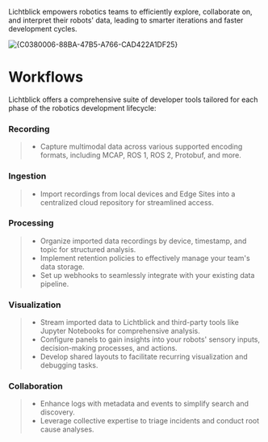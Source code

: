 Lichtblick empowers robotics teams to efficiently explore, collaborate on, and interpret their robots' data, leading to smarter iterations and faster development cycles.

![{C0380006-88BA-47B5-A766-CAD422A1DF25}](https://github.com/user-attachments/assets/94609fb1-0bfa-49c7-8d07-9e846ebc9d9f)


# Workflows

Lichtblick offers a comprehensive suite of developer tools tailored for each phase of the robotics development lifecycle:

### Recording
> * Capture multimodal data across various supported encoding formats, including MCAP, ROS 1, ROS 2, Protobuf, and more.

### Ingestion
> * Import recordings from local devices and Edge Sites into a centralized cloud repository for streamlined access.

### Processing
> * Organize imported data recordings by device, timestamp, and topic for structured analysis.
> * Implement retention policies to effectively manage your team's data storage.
> * Set up webhooks to seamlessly integrate with your existing data pipeline.

### Visualization
> * Stream imported data to Lichtblick and third-party tools like Jupyter Notebooks for comprehensive analysis.
> * Configure panels to gain insights into your robots' sensory inputs, decision-making processes, and actions.
> * Develop shared layouts to facilitate recurring visualization and debugging tasks.

### Collaboration
> * Enhance logs with metadata and events to simplify search and discovery.
> * Leverage collective expertise to triage incidents and conduct root cause analyses.